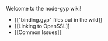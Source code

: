 Welcome to the node-gyp wiki!

 * [["binding.gyp" files out in the wild]]
 * [[Linking to OpenSSL]]
 * [[Common Issues]]